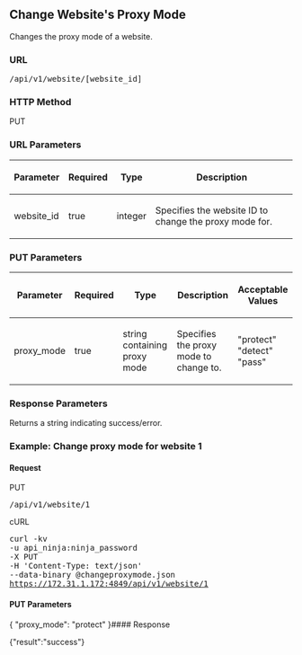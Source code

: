 ## Change Website's Proxy Mode

Changes the proxy mode of a website.

<h3 class="Heading3">URL</h3><p class="method1">
  <kbd>/api/v1/website/[website_id]</kbd>
</p>

<h3 class="Heading3">HTTP Method</h3><p class="method1">PUT</p>

<h3 class="Heading3">URL Parameters</h3><table style="margin-left: 0;margin-right: auto;" cellspacing="0">
  <col />
  <col />
  <col />
  <col />
  <thead>
    <tr>
      <th>
        <p>Parameter</p>
      </th>
      <th>
        <p>Required</p>
      </th>
      <th>
        <p>Type</p>
      </th>
      <th>
        <p>Description</p>
      </th>
    </tr>
  </thead>
  <tbody>
    <tr>
      <td>
        <p>website_id</p>
      </td>
      <td>
        <p>true</p>
      </td>
      <td>
        <p>integer</p>
      </td>
      <td>
        <p>Specifies the website ID to change the proxy mode for.</p>
      </td>
    </tr>
  </tbody>
</table><h3 class="Heading3">PUT Parameters</h3><table style="margin-left: 0;margin-right: auto;" cellspacing="0">
  <col />
  <col />
  <col />
  <col />
  <col />
  <thead>
    <tr>
      <th>
        <p>Parameter</p>
      </th>
      <th>
        <p>Required</p>
      </th>
      <th>
        <p>Type</p>
      </th>
      <th>
        <p>Description</p>
      </th>
      <th>
        <p>Acceptable Values</p>
      </th>
    </tr>
  </thead>
  <tbody>
    <tr>
      <td>
        <p>proxy_mode</p>
      </td>
      <td>
        <p>true</p>
      </td>
      <td>
        <p>string containing proxy mode</p>
      </td>
      <td>
        <p>Specifies the proxy mode to change to.</p>
      </td>
      <td>
        <p>"protect"<br />"detect"<br />"pass" </p>
      </td>
    </tr>
  </tbody>
</table><h3 class="Heading3">Response Parameters</h3>
Returns a string indicating success/error.

### Example: Change proxy mode for website 1

#### Request

<span class="put">PUT</span><p class="method">
  <kbd>/api/v1/website/1</kbd>
</p>

<span class="get">cURL</span><p class="method">
  <kbd>curl -kv <br />-u api_ninja:ninja_password <br />-X PUT <br />-H 'Content-Type: text/json' <br />			--data-binary @changeproxymode.json <br />https://172.31.1.172:4849/api/v1/website/1	</kbd>
</p>

#### PUT Parameters

{
"proxy_mode": "protect"
}#### Response

{"result":"success"}
